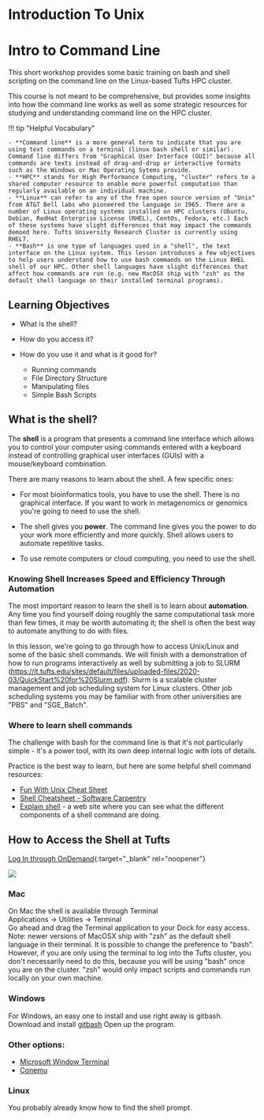 # Introduction To Unix

# Intro to Command Line

This short workshop provides some basic training on bash and shell scripting on the command line on the Linux-based Tufts HPC cluster.

This course is not meant to be comprehensive, but provides some insights into how the command line works as well as some strategic resources for studying and understanding command line on the HPC cluster.

!!! tip "Helpful Vocabulary"

    - **Command line** is a more general term to indicate that you are using text commands on a terminal (linux bash shell or similar). Command line differs from "Graphical User Interface (GUI)" because all commands are texts instead of drag-and-drop or interactive formats such as the Windows or Mac Operating Sytems provide.
    - **HPC** stands for High Performance Computing, "cluster" refers to a shared computer resource to enable more powerful computation than regularly available on an individual machine.
    - **Linux** can refer to any of the free open source version of "Unix" from AT&T Bell labs who pioneered the language in 1965. There are a number of Linux operating systems installed on HPC clusters (Ubuntu, Debian, RedHat Enterprise License (RHEL), CentOs, Fedora, etc.) Each of these systems have slight differences that may impact the commands demoed here. Tufts University Research Cluster is currently using RHEL7.
    - **Bash** is one type of languages used in a "shell", the text interface on the Linux system. This lesson introduces a few objectives to help users understand how to use bash commands on the Linux RHEL shell of our HPC. Other shell languages have slight differences that affect how commands are run (e.g. new MacOSX ship with "zsh" as the default shell language on their installed terminal programs).

## Learning Objectives

- What is the shell?
- How do you access it?
- How do you use it and what is it good for?

  * Running commands
  * File Directory Structure
  * Manipulating files
  * Simple Bash Scripts

## What is the shell?

The **shell** is a program that presents a command line interface
which allows you to control your computer using commands entered
with a keyboard instead of controlling graphical user interfaces
(GUIs) with a mouse/keyboard combination.

There are many reasons to learn about the shell.  A few specific ones:

* For most bioinformatics tools, you have to use the shell. There is no
  graphical interface. If you want to work in metagenomics or genomics you're
  going to need to use the shell.

* The shell gives you **power**. The command line gives you the power to
  do your work more efficiently and more quickly. Shell allows users to automate repetitive tasks.

* To use remote computers or cloud computing, you need to use the shell.


### Knowing Shell Increases Speed and Efficiency Through Automation

The most important reason to learn the shell is to learn about
**automation**.  Any time you find yourself doing roughly the same
computational task more than few times, it may be worth automating it;
the shell is often the best way to automate anything to do with files.

In this lesson, we're going to go through how to access Unix/Linux and some of the basic
shell commands. We will finish with a demonstration of how to run programs interactively as well by submitting a job to SLURM (https://it.tufts.edu/sites/default/files/uploaded-files/2020-03/QuickStart%20for%20Slurm.pdf). Slurm is a scalable cluster management and job scheduling system for Linux clusters. Other job scheduling systems you may be familiar with from other universities are "PBS" and "SGE_Batch".

### Where to learn shell commands

The challenge with bash for the command line is that it's not particularly simple - it's a
power tool, with its own deep internal logic with lots of details.

Practice is the best way to learn, but here are some helpful shell command resources:

* [Fun With Unix Cheat Sheet](https://files.fosswire.com/2007/08/fwunixref.pdf)
* [Shell Cheatsheet - Software Carpentry](https://github.com/swcarpentry/boot-camps/blob/master/shell/shell_cheatsheet.md)
* [Explain shell](http://explainshell.com) - a web site where you can see what the different
components of a shell command are doing.

## How to Access the Shell at Tufts

[Log In through OnDemand](https://ondemand.pax.tufts.edu/pun/sys/dashboard){:target="_blank" rel="noopener"}

![](https://user-images.githubusercontent.com/8632603/179539946-5d4fa52d-95ae-4215-ab16-24c912879aeb.png)

### Mac

On Mac the shell is available through Terminal  
Applications -> Utilities -> Terminal  
Go ahead and drag the Terminal application to your Dock for easy access.
Note: newer versions of MacOSX ship with "zsh" as the default shell language in their terminal. It is possible to change the preference to "bash". However, if you are only using the terminal to log into the Tufts cluster, you don't necessarily need to do this, because you will be using "bash" once you are on the cluster. "zsh" would only impact scripts and commands run locally on your own machine.

### Windows

For Windows, an easy one to install and use right away is  gitbash.  
Download and install [gitbash](https://gitforwindows.org/)
Open up the program.

### Other options: 

* [Microsoft Window Terminal](https://docs.microsoft.com/en-us/windows/terminal/install)
* [Conemu](https://conemu.github.io/)

### Linux

You probably already know how to find the shell prompt.

